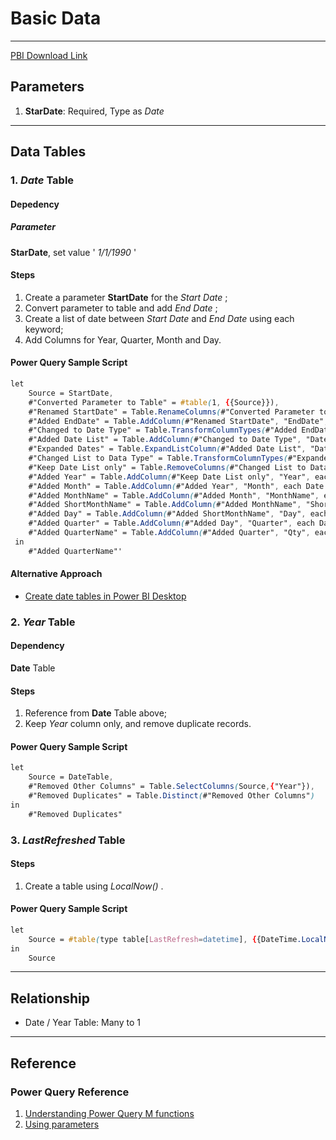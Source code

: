 # Basic Data

----------

[PBI Download Link](../_Asset%20Library/Source_Files/Baseline.pbix)

## Parameters

1. **StarDate**: Required, Type as <em> Date </em>

----------

## Data Tables

### 1. <em>Date</em> Table

#### Depedency

##### Parameter

**StarDate**, set value '<em> 1/1/1990 </em>'

#### Steps
1. Create a parameter **StartDate** for the <em> Start Date </em>;
1. Convert parameter to table and add <em> End Date </em>;
1. Create a list of date between <em> Start Date </em> and <em> End Date </em> using each keyword;
1. Add Columns for Year, Quarter, Month and Day.

#### Power Query Sample Script
```css
let
    Source = StartDate,
    #"Converted Parameter to Table" = #table(1, {{Source}}),
    #"Renamed StartDate" = Table.RenameColumns(#"Converted Parameter to Table",{{"Column1", "StartDate"}}),
    #"Added EndDate" = Table.AddColumn(#"Renamed StartDate", "EndDate", each Date.From(Date.EndOfYear(DateTime.LocalNow()))),
    #"Changed to Date Type" = Table.TransformColumnTypes(#"Added EndDate",{{"StartDate", type date}, {"EndDate", type date}}),
    #"Added Date List" = Table.AddColumn(#"Changed to Date Type", "Date", each {Number.From([StartDate])..Number.From([EndDate])}),
    #"Expanded Dates" = Table.ExpandListColumn(#"Added Date List", "Date"),
    #"Changed List to Data Type" = Table.TransformColumnTypes(#"Expanded Dates",{{"Date", type date}}),
    #"Keep Date List only" = Table.RemoveColumns(#"Changed List to Data Type",{"StartDate", "EndDate"}),
    #"Added Year" = Table.AddColumn(#"Keep Date List only", "Year", each Date.Year([Date]), Int64.Type),
    #"Added Month" = Table.AddColumn(#"Added Year", "Month", each Date.Month([Date]), Int64.Type),
    #"Added MonthName" = Table.AddColumn(#"Added Month", "MonthName", each Date.MonthName([Date])),
    #"Added ShortMonthName" = Table.AddColumn(#"Added MonthName", "ShortMonthName", each Text.Start([MonthName],3)),
    #"Added Day" = Table.AddColumn(#"Added ShortMonthName", "Day", each Date.Day([Date]), Int64.Type),
    #"Added Quarter" = Table.AddColumn(#"Added Day", "Quarter", each Date.QuarterOfYear([Date]), Int64.Type),
    #"Added QuarterName" = Table.AddColumn(#"Added Quarter", "Qty", each Text.Combine({Text.From([Year], "en-US"), "-Q", Text.From([Quarter], "en-US")}), type text)
 in
    #"Added QuarterName"'
```

#### Alternative Approach
- [Create date tables in Power BI Desktop](https://learn.microsoft.com/en-us/power-bi/guidance/model-date-tables)

### 2. <em>Year</em> Table

#### Dependency

**Date** Table

#### Steps
1. Reference from **Date** Table above;
1. Keep <em>Year</em> column only, and remove duplicate records.

#### Power Query Sample Script
```css
let
    Source = DateTable,
    #"Removed Other Columns" = Table.SelectColumns(Source,{"Year"}),
    #"Removed Duplicates" = Table.Distinct(#"Removed Other Columns")
in
    #"Removed Duplicates"
```

### 3. <em> LastRefreshed</em> Table

#### Steps
1. Create a table using <em> LocalNow() </em>.

#### Power Query Sample Script
```css
let
    Source = #table(type table[LastRefresh=datetime], {{DateTime.LocalNow()}})
in
    Source
```
----------

## Relationship
- Date / Year Table: Many to 1

----------

## Reference

### Power Query Reference

1. [Understanding Power Query M functions](https://learn.microsoft.com/en-us/powerquery-m/understanding-power-query-m-functions)
1. [Using parameters](https://learn.microsoft.com/en-us/power-query/power-query-query-parameters)
